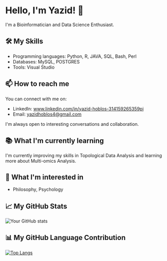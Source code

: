 # Hello, I'm Yazid! 👋

I'm a Bioinformatician and Data Science Enthusiast.

## 🛠️ My Skills

- Programming languages: Python, R, JAVA, SQL, Bash, Perl
- Databases: MySQL, POSTGRES
- Tools: Visual Studio

## 📫 How to reach me

You can connect with me on:

- LinkedIn: www.linkedin.com/in/yazid-hoblos-314159265359pi
- Email: yazidhoblos4@gmail.com

I'm always open to interesting conversations and collaboration.

## 📚 What I'm currently learning

I'm currently improving my skills in Topological Data Analysis and learning more about Multi-omics Analysis.

## 🌱 What I'm interested in

- Philosophy, Psychology

## 📈 My GitHub Stats

![Your GitHub stats](https://github-readme-stats.vercel.app/api?username=yazid-hoblos&show_icons=true)

## 📊 My GitHub Language Contribution

[![Top Langs](https://github-readme-stats.vercel.app/api/top-langs/?username=yourusername&layout=compact)](https://github.com/yourusername/github-readme-stats)


